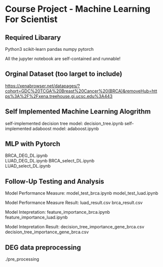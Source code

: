 # Course Project - Machine Learning For Scientist 

## Required Libarary

Python3
scikit-learn
pandas
numpy
pytorch

All the jupyter notebook are self-contained and runnable!

## Orginal Dataset (too larget to include)

https://xenabrowser.net/datapages/?cohort=GDC%20TCGA%20Breast%20Cancer%20(BRCA)&removeHub=https%3A%2F%2Fxena.treehouse.gi.ucsc.edu%3A443

## Self Implemented Machine Learning Alogrithm

self-implemented decision tree model: 
    decision_tree.ipynb
self-implemented adaboost model:
    adaboost.ipynb
    

## MLP with Pytorch

BRCA_DEG_DL.ipynb     
LUAD_DEG_DL.ipynb
BRCA_select_DL.ipynb  
LUAD_select_DL.ipynb

## Follow-Up Testing and Analysis

Model Performance Measure:
    model_test_brca.ipynb
    model_test_luad.ipynb

Model Performance Measure Result:
    luad_result.csv
    brca_result.csv
    
Model Intepretation:
    feature_importance_brca.ipynb
    feature_importance_luad.ipynb

Model Intepretation Result:
    decision_tree_importance_gene_brca.csv
    decision_tree_importance_gene_brca.csv

## DEG data preprocessing

./pre_processing